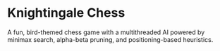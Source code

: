 # Knightingale Chess
A fun, bird-themed chess game with a multithreaded AI powered by minimax search, alpha-beta pruning, and positioning-based heuristics.
